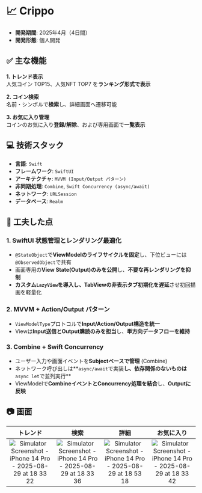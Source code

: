 # 📈 Crippo  
- **開発期間**: 2025年4月（4日間）
- **開発形態**: 個人開発  

## ✅ 主な機能  
**1. トレンド表示**  
人気コイン TOP15、人気NFT TOP7 を**ランキング形式で表示**

**2. コイン検索**  
名前・シンボルで**検索**し、詳細画面へ遷移可能

**3. お気に入り管理**  
コインのお気に入り**登録/解除**、および専用画面で**一覧表示**  

## 💻 技術スタック  
- **言語**: `Swift`  
- **フレームワーク**: `SwiftUI`  
- **アーキテクチャ**: `MVVM (Input/Output パターン)`  
- **非同期処理**: `Combine`, `Swift Concurrency (async/await)`  
- **ネットワーク**: `URLSession`
-  **データベース**: `Realm`  

## 🔎 工夫した点  
### 1. SwiftUI 状態管理とレンダリング最適化  
- `@StateObject`で**ViewModelのライフサイクルを固定**し、下位ビューには`@ObservedObject`で共有  
- 画面専用の**View State(Output)のみを公開**し、**不要な再レンダリングを抑制**  
- **カスタム`LazyView`**を導入し、TabViewの非表示タブ初期化を**遅延**させ初回描画を軽量化  

### 2. MVVM + Action/Output パターン  
- `ViewModelType`プロトコルで**Input/Action/Output構造を統一**  
- Viewは**Input送信とOutput購読のみを担当**し、**単方向データフローを維持**  

### 3. Combine + Swift Concurrency  
- ユーザー入力や画面イベントを**Subjectベースで管理** (Combine)  
- ネットワーク呼び出しは**`async/await`で実装**し、依存関係のないものは**`async let`で並列実行**  
- ViewModelで**CombineイベントとConcurrency処理を結合**し、**Outputに反映**  

## 📷 画面  
| トレンド | 検索 | 詳細 | お気に入り |
|:--:|:--:|:--:|:--:|
| <img alt="Simulator Screenshot - iPhone 14 Pro - 2025-08-29 at 18 33 22" src="https://github.com/user-attachments/assets/4168b029-36b0-4d54-b7ad-a0a1e18e7aa5" />　| <img alt="Simulator Screenshot - iPhone 14 Pro - 2025-08-29 at 18 33 36" src="https://github.com/user-attachments/assets/666445c4-da86-4999-9d9a-a69f2f891f0a" />　| <img alt="Simulator Screenshot - iPhone 14 Pro - 2025-08-29 at 18 53 18" src="https://github.com/user-attachments/assets/17289e4f-6ef2-4e97-9944-6f887944d26e" />　| <img alt="Simulator Screenshot - iPhone 14 Pro - 2025-08-29 at 18 33 42" src="https://github.com/user-attachments/assets/9222284e-5cd5-4c34-8955-ed67f689c13b" /> |
